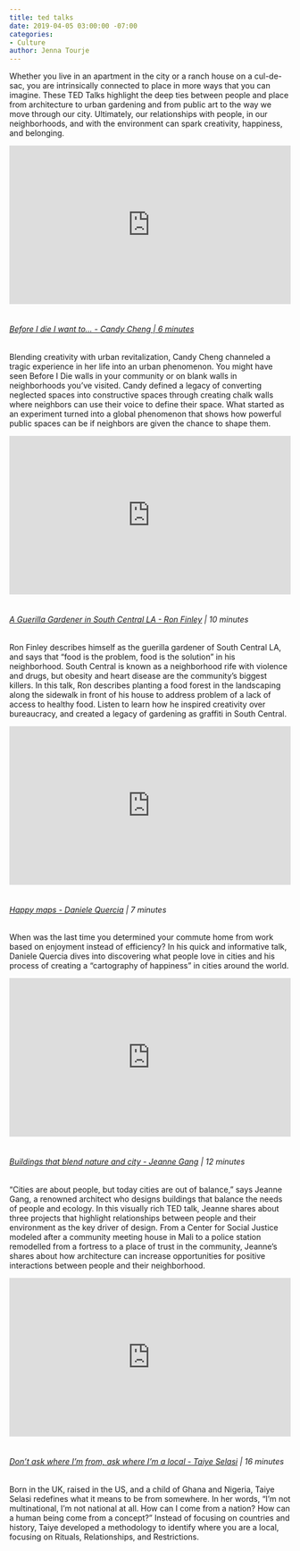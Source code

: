 ```yaml
---
title: ted talks
date: 2019-04-05 03:00:00 -07:00
categories:
- Culture
author: Jenna Tourje
---
```


Whether you live in an apartment in the city or a ranch house on a cul-de-sac, you are intrinsically connected to place in more ways that you can imagine. These TED Talks highlight the deep ties between people and place from architecture to urban gardening and from public art to the way we move through our city. Ultimately, our relationships with people, in our neighborhoods, and with the environment can spark creativity, happiness, and belonging.

<div style="max-width:854px"><div style="position:relative;height:0;padding-bottom:56.25%"><iframe src="https://embed.ted.com/talks/candy_chang_before_i_die_i_want_to" width="854" height="480" style="position:absolute;left:0;top:0;width:100%;height:100%" frameborder="0" scrolling="no" allowfullscreen></iframe></div></div> 

<br>

###### [Before I die I want to… - Candy Cheng | 6 minutes](https://www.ted.com/talks/candy_chang_before_i_die_i_want_to)

Blending creativity with urban revitalization, Candy Cheng channeled a tragic experience in her life into an urban phenomenon. You might have seen Before I Die walls in your community or on blank walls in neighborhoods you’ve visited. Candy defined a legacy of converting neglected spaces into constructive spaces through creating chalk walls where neighbors can use their voice to define their space. What started as an experiment turned into a global phenomenon that shows how powerful public spaces can be if neighbors are given the chance to shape them.

<div style="max-width:854px"><div style="position:relative;height:0;padding-bottom:56.25%"><iframe src="https://embed.ted.com/talks/lang/en/ron_finley_a_guerilla_gardener_in_south_central_la" width="854" height="480" style="position:absolute;left:0;top:0;width:100%;height:100%" frameborder="0" scrolling="no" allowfullscreen></iframe></div></div>

<br>

###### [A Guerilla Gardener in South Central LA - Ron Finley](https://www.ted.com/talks/ron_finley_a_guerilla_gardener_in_south_central_la?language=en) | 10 minutes

Ron Finley describes himself as the guerilla gardener of South Central LA, and says that “food is the problem, food is the solution” in his neighborhood. South Central is known as a neighborhood rife with violence and drugs, but obesity and heart disease are the community’s biggest killers. In this talk, Ron describes planting a food forest in the landscaping along the sidewalk in front of his house to address problem of a lack of access to healthy food. Listen to learn how he inspired creativity over bureaucracy, and created a legacy of gardening as graffiti in South Central. 

<div style="max-width:854px"><div style="position:relative;height:0;padding-bottom:56.25%"><iframe src="https://embed.ted.com/talks/daniele_quercia_happy_maps" width="854" height="480" style="position:absolute;left:0;top:0;width:100%;height:100%" frameborder="0" scrolling="no" allowfullscreen></iframe></div></div>

<br>

###### [Happy maps - Daniele Quercia](https://www.ted.com/talks/daniele_quercia_happy_maps) | 7 minutes

When was the last time you determined your commute home from work based on enjoyment instead of efficiency? In his quick and informative talk, Daniele Quercia dives into discovering what people love in cities and his process of creating a “cartography of happiness” in cities around the world. 

<div style="max-width:854px"><div style="position:relative;height:0;padding-bottom:56.25%"><iframe src="https://embed.ted.com/talks/jeanne_gang_buildings_that_blend_nature_and_city" width="854" height="480" style="position:absolute;left:0;top:0;width:100%;height:100%" frameborder="0" scrolling="no" allowfullscreen></iframe></div></div>

<br>

###### [Buildings that blend nature and city - Jeanne Gang](https://www.ted.com/talks/jeanne_gang_buildings_that_blend_nature_and_city) | 12 minutes

“Cities are about people, but today cities are out of balance,” says Jeanne Gang, a renowned architect who designs buildings that balance the needs of people and ecology. In this visually rich TED talk, Jeanne shares about three projects that highlight relationships between people and their environment as the key driver of design. From a Center for Social Justice modeled after a community meeting house in Mali to a police station remodelled from a fortress to a place of trust in the community, Jeanne’s shares about how architecture can increase opportunities for positive interactions between people and their neighborhood.

<div style="max-width:854px"><div style="position:relative;height:0;padding-bottom:56.25%"><iframe src="https://embed.ted.com/talks/lang/en/taiye_selasi_don_t_ask_where_i_m_from_ask_where_i_m_a_local" width="854" height="480" style="position:absolute;left:0;top:0;width:100%;height:100%" frameborder="0" scrolling="no" allowfullscreen></iframe></div></div>

<br>

###### [Don’t ask where I’m from, ask where I’m a local - Taiye Selasi](https://www.ted.com/talks/taiye_selasi_don_t_ask_where_i_m_from_ask_where_i_m_a_local?language=en) | 16 minutes

Born in the UK, raised in the US, and a child of Ghana and Nigeria, Taiye Selasi redefines what it means to be from somewhere. In her words, “I’m not multinational, I’m not national at all. How can I come from a nation? How can a human being come from a concept?” Instead of focusing on countries and history, Taiye developed a methodology to identify where you are a local, focusing on Rituals, Relationships, and Restrictions. 
